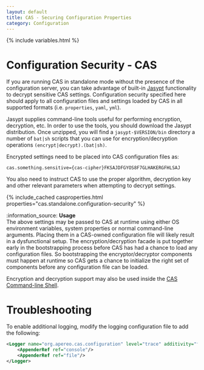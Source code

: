 ```yaml
---
layout: default
title: CAS - Securing Configuration Properties
category: Configuration
---
```


{% include variables.html %}

# Configuration Security - CAS

If you are running CAS in standalone mode without the presence of the configuration server,
you can take advantage of built-in [Jasypt](http://www.jasypt.org/) functionality to decrypt 
sensitive CAS settings. Configuration security specified here should apply to all configuration 
files and settings loaded by CAS in all supported formats (i.e. `properties`, `yaml`, `yml`).

Jasypt supplies command-line tools useful for performing encryption, decryption, etc. In 
order to use the tools, you should download the Jasypt distribution. Once unzipped, you will find a `jasypt-$VERSION/bin` 
directory a number of `bat|sh` scripts that you can use for encryption/decryption operations `(encrypt|decrypt).(bat|sh)`.

Encrypted settings need to be placed into CAS configuration files as:

```properties
cas.something.sensitive={cas-cipher}FKSAJDFGYOS8F7GLHAKERGFHLSAJ
```

You also need to instruct CAS to use the proper algorithm, decryption key and other relevant parameters
when attempting to decrypt settings. 
   
{% include_cached casproperties.html properties="cas.standalone.configuration-security" %}

<div class="alert alert-info">:information_source: <strong>Usage</strong><br/>The above settings may be passed to CAS at runtime using either OS 
environment variables, system properties or normal command-line arguments. Placing them in a CAS-owned configuration file
will likely result in a dysfunctional setup. The encryption/decryption facade is put together early in the bootstrapping 
process before CAS has had a chance to load any configuration files. So bootstrapping the encryptor/decryptor components 
must happen at runtime so CAS gets a chance to initialize the right set of components before any configuration file can be loaded.
</div>

Encryption and decryption support may also be used inside the [CAS Command-line Shell](../installation/Configuring-Commandline-Shell.html).

# Troubleshooting

To enable additional logging, modify the logging configuration file to add the following:

```xml
<Logger name="org.apereo.cas.configuration" level="trace" additivity="false">
    <AppenderRef ref="console"/>
    <AppenderRef ref="file"/>
</Logger>
```

